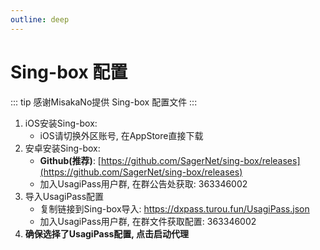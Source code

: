 ```yaml
---
outline: deep
---
```


# Sing-box 配置

::: tip
感谢MisakaNo提供 Sing-box 配置文件
:::

1. iOS安装Sing-box: 
    - iOS请切换外区账号, 在AppStore直接下载
2. 安卓安装Sing-box: 
    - **Github(推荐)**: [https://github.com/SagerNet/sing-box/releases](https://github.com/SagerNet/sing-box/releases)
    - 加入UsagiPass用户群, 在群公告处获取: 363346002
3. 导入UsagiPass配置
    - 复制链接到Sing-box导入: https://dxpass.turou.fun/UsagiPass.json
    - 加入UsagiPass用户群, 在群文件获取配置: 363346002
4. **确保选择了UsagiPass配置, 点击启动代理**